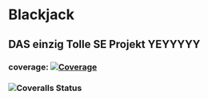 # Blackjack 
## DAS einzig Tolle SE Projekt YEYYYYY
### coverage: [![Coverage](https://coveralls.io/repos/github/dereinzigejoni/Blackjack/badge.svg?branch=main)](https://coveralls.io/github/dereinzigejoni/Blackjack?branch=main)
###  ![Coveralls Status](https://github.com/dereinzigejoni/Blackjack/actions/workflows/coveralls.yml/badge.svg?branch=main)





